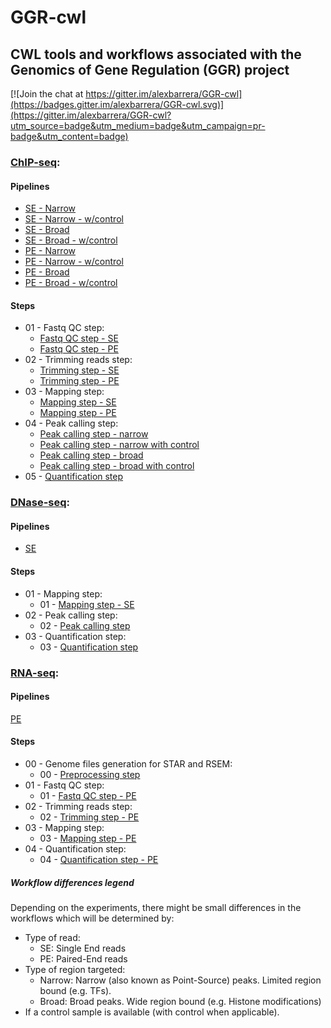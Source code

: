 # GGR-cwl
## CWL tools and workflows associated with the Genomics of Gene Regulation (GGR) project

[![Join the chat at https://gitter.im/alexbarrera/GGR-cwl](https://badges.gitter.im/alexbarrera/GGR-cwl.svg)](https://gitter.im/alexbarrera/GGR-cwl?utm_source=badge&utm_medium=badge&utm_campaign=pr-badge&utm_content=badge)

### [ChIP-seq](ChIP-seq_pipeline):

#### Pipelines
* [SE - Narrow](ChIP-seq_pipeline/pipeline-se-narrow.cwl)
* [SE - Narrow - w/control](ChIP-seq_pipeline/pipeline-se-narrow-with-control.cwl)
* [SE - Broad](ChIP-seq_pipeline/pipeline-se-broad.cwl)
* [SE - Broad - w/control](ChIP-seq_pipeline/pipeline-se-broad-with-control.cwl)
* [PE - Narrow](ChIP-seq_pipeline/pipeline-pe-narrow.cwl)
* [PE - Narrow - w/control](ChIP-seq_pipeline/pipeline-pe-narrow-with-control.cwl)
* [PE - Broad](ChIP-seq_pipeline/pipeline-pe-broad.cwl)
* [PE - Broad - w/control](ChIP-seq_pipeline/pipeline-pe-broad-with-control.cwl)

#### Steps
* 01 - Fastq QC step:
    * [Fastq QC step - SE](ChIP-seq_pipeline/01-qc-se.cwl)
    * [Fastq QC step - PE](ChIP-seq_pipeline/01-qc-pe.cwl)
* 02 - Trimming reads step:
    * [Trimming step - SE](ChIP-seq_pipeline/02-trim-se.cwl)
    * [Trimming step - PE](ChIP-seq_pipeline/02-trim-pe.cwl)
* 03 - Mapping step:
    * [Mapping step - SE](ChIP-seq_pipeline/03-map-se.cwl)
    * [Mapping step - PE](ChIP-seq_pipeline/03-map-pe.cwl)
* 04 - Peak calling step:
    * [Peak calling step - narrow](ChIP-seq_pipeline/04-peakcall-narrow.cwl)
    * [Peak calling step - narrow with control](ChIP-seq_pipeline/04-peakcall-narrow-with-control.cwl)
    * [Peak calling step - broad](ChIP-seq_pipeline/04-peakcall-broad.cwl)
    * [Peak calling step - broad with control](ChIP-seq_pipeline/04-peakcall-broad-with-control.cwl)
* 05 - [Quantification step](ChIP-seq_pipeline/05-quantification.cwl)


### [DNase-seq](DNase-seq_pipeline):

#### Pipelines
* [SE](DNase-seq_pipeline/pipeline-se.cwl)

#### Steps
* 01 - Mapping step:
    * 01 - [Mapping step - SE](DNase-seq_pipeline/01-map-se.cwl)
* 02 - Peak calling step:
    * 02 - [Peak calling step](DNase-seq_pipeline/02-peakcall.cwl)
* 03 - Quantification step:
    * 03 - [Quantification step](DNase-seq_pipeline/03-quantification.cwl)


### [RNA-seq](RNA-seq_pipeline):

#### Pipelines
[PE](RNA-seq_pipeline/pipeline-pe.cwl)

#### Steps
* 00 - Genome files generation for STAR and RSEM:
    * 00 - [Preprocessing step](RNA-seq_pipeline/00-preprocessing.cwl)
* 01 - Fastq QC step:
    * 01 - [Fastq QC step - PE](RNA-seq_pipeline/01-qc-pe.cwl)
* 02 - Trimming reads step:
    * 02 - [Trimming step - PE](RNA-seq_pipeline/02-trim-pe.cwl)
* 03 - Mapping step:
    * 03 - [Mapping step - PE](RNA-seq_pipeline/03-map-pe.cwl)
* 04 - Quantification step:
    * 04 - [Quantification step - PE](RNA-seq_pipeline/04-quantification-pe.cwl)

##### Workflow differences legend 
Depending on the experiments, there might be small differences in the workflows which will be determined by:

- Type of read:
    - SE: Single End reads
    - PE: Paired-End reads
- Type of region targeted:
    - Narrow: Narrow (also known as Point-Source) peaks. Limited region bound (e.g. TFs).
    - Broad: Broad peaks. Wide region bound (e.g. Histone modifications)
- If a control sample is available (with control when applicable).
